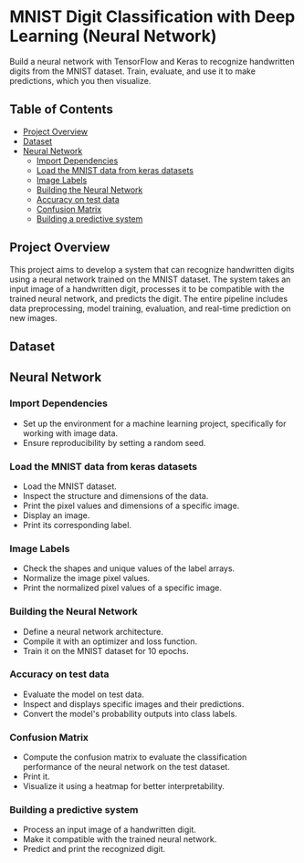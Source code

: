 
# MNIST Digit Classification with Deep Learning (Neural Network)
Build a neural network with TensorFlow and Keras to recognize handwritten digits from the MNIST dataset. Train, evaluate, and use it to make predictions, which you then visualize.

## Table of Contents
- [Project Overview](#project-overview)
- [Dataset](#dataset)
- [Neural Network](#neural-network)
    - [Import Dependencies](#import-dependencies)
    - [Load the MNIST data from keras datasets](#load-the-mnist-data-from-keras-datasets)
    - [Image Labels](#image-labels)
    - [Building the Neural Network](#building-the-neural-network)
    - [Accuracy on test data](#accuracy-on-test-data)
    - [Confusion Matrix](#confusion-matrix)
    - [Building a predictive system](#building-a-predictive-system)

## Project Overview
This project aims to develop a system that can recognize handwritten digits using a neural network trained on the MNIST dataset. The system takes an input image of a handwritten digit, processes it to be compatible with the trained neural network, and predicts the digit. The entire pipeline includes data preprocessing, model training, evaluation, and real-time prediction on new images.

## Dataset


## Neural Network
### Import Dependencies
- Set up the environment for a machine learning project, specifically for working with image data.
- Ensure reproducibility by setting a random seed.

### Load the MNIST data from keras datasets
- Load the MNIST dataset.
- Inspect the structure and dimensions of the data.
- Print the pixel values and dimensions of a specific image.
- Display an image.
- Print its corresponding label.

### Image Labels
- Check the shapes and unique values of the label arrays.
- Normalize the image pixel values.
- Print the normalized pixel values of a specific image.

### Building the Neural Network
- Define a neural network architecture.
- Compile it with an optimizer and loss function.
- Train it on the MNIST dataset for 10 epochs.

### Accuracy on test data
- Evaluate the model on test data.
- Inspect and displays specific images and their predictions.
- Convert the model's probability outputs into class labels.

### Confusion Matrix
- Compute the confusion matrix to evaluate the classification performance of the neural network on the test dataset.
- Print it.
- Visualize it using a heatmap for better interpretability.

### Building a predictive system
- Process an input image of a handwritten digit.
- Make it compatible with the trained neural network.
- Predict and print the recognized digit.
